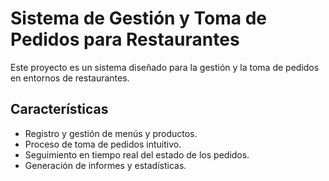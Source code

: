 # Sistema de Gestión y Toma de Pedidos para Restaurantes

Este proyecto es un sistema diseñado para la gestión y la toma de pedidos en entornos de restaurantes.

## Características

- Registro y gestión de menús y productos.
- Proceso de toma de pedidos intuitivo.
- Seguimiento en tiempo real del estado de los pedidos.
- Generación de informes y estadísticas.
